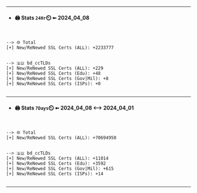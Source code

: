 

---
- #### 🖨️ **Stats** `24Hr`⏲️ ➼ 2024_04_08
```console


--> 🌐 Total
[+] New/ReNewed SSL Certs (ALL): +2233777


--> 🇧🇩 bd_ccTLDs
[+] New/ReNewed SSL Certs (ALL): +229
[+] New/ReNewed SSL Certs (Edu): +48
[+] New/ReNewed SSL Certs (Gov|Mil): +8
[+] New/ReNewed SSL Certs (ISPs): +0


```

---
- #### 🖨️ **Stats** `7Days`⏲️ ➼ 2024_04_08 <--> 2024_04_01
```console


--> 🌐 Total
[+] New/ReNewed SSL Certs (ALL): +70694950


--> 🇧🇩 bd_ccTLDs
[+] New/ReNewed SSL Certs (ALL): +11014
[+] New/ReNewed SSL Certs (Edu): +3592
[+] New/ReNewed SSL Certs (Gov|Mil): +615
[+] New/ReNewed SSL Certs (ISPs): +14


```

---

